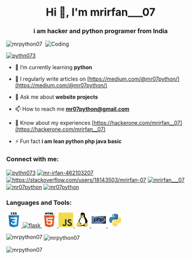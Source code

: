 <!-- [![MasterHead](https://1.bp.blogspot.com/-7A4WynwLsM...)](https://rishavchanda.io) -->
<h1 align="center">Hi 👋, I'm mrirfan___07</h1>
<h3 align="center">i am hacker and python programer from India</h3>
<img align="right" alt="Coding" width="400" src="https://www.google.com/imgres?imgurl=https%3A%2F%2Fst.depositphotos.com%2F1037238%2F4364%2Fv%2F600%2Fdepositphotos_43641985-stock-illustration-computer-programmer-working-on-his.jpg&imgrefurl=https%3A%2F%2Fdepositphotos.com%2Fvector-images%2Fprogrammer.html&tbnid=VtE5XdBUq3gVoM&vet=12ahUKEwirkq3KspX4AhX113MBHSkODfoQMygEegUIARDdAQ..i&docid=0hZGFE-JKjXwvM&w=600&h=400&q=coding%20animated%20images%20hd&ved=2ahUKEwirkq3KspX4AhX113MBHSkODfoQMygEegUIARDdAQ">

<p align="left"> <img src="https://komarev.com/ghpvc/?username=mrpython07&label=Profile%20views&color=0e75b6&style=flat" alt="mrpython07" /> </p>

<p align="left"> <a href="https://twitter.com/pythn073" target="blank"><img src="https://img.shields.io/twitter/follow/pythn073?logo=twitter&style=for-the-badge" alt="pythn073" /></a> </p>

- 🌱 I’m currently learning **python**

- 📝 I regularly write articles on [https://medium.com/@mr07python/](https://medium.com/@mr07python/)

- 💬 Ask me about **website projects**

- 📫 How to reach me **mr07python@gmail.com**

- 📄 Know about my experiences [https://hackerone.com/mrirfan__07](https://hackerone.com/mrirfan__07)

- ⚡ Fun fact **i am lean python php java basic**

<h3 align="left">Connect with me:</h3>
<p align="left">
<a href="https://twitter.com/pythn073" target="blank"><img align="center" src="https://raw.githubusercontent.com/rahuldkjain/github-profile-readme-generator/master/src/images/icons/Social/twitter.svg" alt="pythn073" height="30" width="40" /></a>
<a href="https://linkedin.com/in/mr-irfan-462103207" target="blank"><img align="center" src="https://raw.githubusercontent.com/rahuldkjain/github-profile-readme-generator/master/src/images/icons/Social/linked-in-alt.svg" alt="mr-irfan-462103207" height="30" width="40" /></a>
<a href="https://stackoverflow.com/users/https://stackoverflow.com/users/18143503/mrirfan-07" target="blank"><img align="center" src="https://raw.githubusercontent.com/rahuldkjain/github-profile-readme-generator/master/src/images/icons/Social/stack-overflow.svg" alt="https://stackoverflow.com/users/18143503/mrirfan-07" height="30" width="40" /></a>
<a href="https://instagram.com/mrirfan___07" target="blank"><img align="center" src="https://raw.githubusercontent.com/rahuldkjain/github-profile-readme-generator/master/src/images/icons/Social/instagram.svg" alt="mrirfan___07" height="30" width="40" /></a>
<a href="https://medium.com/mr07python" target="blank"><img align="center" src="https://raw.githubusercontent.com/rahuldkjain/github-profile-readme-generator/master/src/images/icons/Social/medium.svg" alt="mr07python" height="30" width="40" /></a>
<a href="https://auth.geeksforgeeks.org/user/mr07python" target="blank"><img align="center" src="https://raw.githubusercontent.com/rahuldkjain/github-profile-readme-generator/master/src/images/icons/Social/geeks-for-geeks.svg" alt="mr07python" height="30" width="40" /></a>
</p>

<h3 align="left">Languages and Tools:</h3>
<p align="left"> <a href="https://www.w3schools.com/css/" target="_blank" rel="noreferrer"> <img src="https://raw.githubusercontent.com/devicons/devicon/master/icons/css3/css3-original-wordmark.svg" alt="css3" width="40" height="40"/> </a> <a href="https://flask.palletsprojects.com/" target="_blank" rel="noreferrer"> <img src="https://www.vectorlogo.zone/logos/pocoo_flask/pocoo_flask-icon.svg" alt="flask" width="40" height="40"/> </a> <a href="https://www.w3.org/html/" target="_blank" rel="noreferrer"> <img src="https://raw.githubusercontent.com/devicons/devicon/master/icons/html5/html5-original-wordmark.svg" alt="html5" width="40" height="40"/> </a> <a href="https://developer.mozilla.org/en-US/docs/Web/JavaScript" target="_blank" rel="noreferrer"> <img src="https://raw.githubusercontent.com/devicons/devicon/master/icons/javascript/javascript-original.svg" alt="javascript" width="40" height="40"/> </a> <a href="https://www.linux.org/" target="_blank" rel="noreferrer"> <img src="https://raw.githubusercontent.com/devicons/devicon/master/icons/linux/linux-original.svg" alt="linux" width="40" height="40"/> </a> <a href="https://www.php.net" target="_blank" rel="noreferrer"> <img src="https://raw.githubusercontent.com/devicons/devicon/master/icons/php/php-original.svg" alt="php" width="40" height="40"/> </a> <a href="https://www.python.org" target="_blank" rel="noreferrer"> <img src="https://raw.githubusercontent.com/devicons/devicon/master/icons/python/python-original.svg" alt="python" width="40" height="40"/> </a> </p>

<p><img align="left" src="https://github-readme-stats.vercel.app/api/top-langs?username=mrirfan___07&show_icons=true&locale=en&layout=compact" alt="mrpython07" /></p>

<p>&nbsp;<img align="center" src="https://github-readme-stats.vercel.app/api?username=mrirfan___07&show_icons=true&locale=en" alt="mrpython07" /></p>

<p><img align="center" src="https://github-readme-streak-stats.herokuapp.com/?user=mrirfan___07&" alt="mrpython07" /></p>
